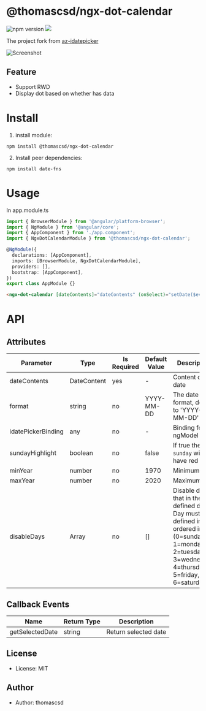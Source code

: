 # @thomascsd/ngx-dot-calendar

![npm version](https://badgen.net/npm/v/@thomascsd/ngx-dot-calendar) ![](https://badgen.net/badge/license/MIT/blue)

The project fork from [az-idatepicker
](https://github.com/doenikoe/az-idatepicker)

![Screenshot](https://raw.githubusercontent.com/thomascsd/ngx-dot-calendar/master/screenshot.png)

## Feature

- Support RWD
- Display dot based on whether has data

# Install

1. install module:

```
npm install @thomascsd/ngx-dot-calendar
```

2. Install peer dependencies:

```
npm install date-fns
```

# Usage

In app.module.ts

```typescript
import { BrowserModule } from '@angular/platform-browser';
import { NgModule } from '@angular/core';
import { AppComponent } from './app.component';
import { NgxDotCalendarModule } from '@thomascsd/ngx-dot-calendar';

@NgModule({
  declarations: [AppComponent],
  imports: [BrowserModule, NgxDotCalendarModule],
  providers: [],
  bootstrap: [AppComponent],
})
export class AppModule {}
```

```html
<ngx-dot-calendar [dateContents]="dateContents" (onSelect)="setDate($event)"></ngx-dot-calendar>
```

# API

## Attributes

| Parameter          | Type          | Is Required | Default Value | Description                                                                                                                                             |
| ------------------ | ------------- | ----------- | ------------- | ------------------------------------------------------------------------------------------------------------------------------------------------------- |
| dateContents       | DateContent   | yes         | -             | Content of the date                                                                                                                                     |
| format             | string        | no          | YYYY-MM-DD    | The date format, default to 'YYYY-MM-DD'                                                                                                                |
| idatePickerBinding | any           | no          | -             | Binding for ngModel                                                                                                                                     |
| sundayHighlight    | boolean       | no          | false         | If true then `sunday` will have red color                                                                                                               |
| minYear            | number        | no          | 1970          | Minimum year                                                                                                                                            |
| maxYear            | number        | no          | 2020          | Maximum year                                                                                                                                            |
| disableDays        | Array<number> | no          | []            | Disable dates that in the defined day. Day must defined in ordered index (0=sunday, 1=monday, 2=tuesday, 3=wednesday, 4=thursday, 5=friday, 6=saturday) |

## Callback Events

| Name            | Return Type | Description          |
| --------------- | ----------- | -------------------- |
| getSelectedDate | string      | Return selected date |

## License

- License: MIT

## Author

- Author: thomascsd
